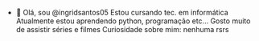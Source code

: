 - 👋 Olá, sou @ingridsantos05
Estou cursando tec. em informática
Atualmente estou aprendendo python, programação etc...
Gosto muito de assistir séries e filmes
Curiosidade sobre mim: nenhuma rsrs

